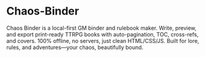 # Chaos-Binder
Chaos Binder is a local-first GM binder and rulebook maker. Write, preview, and export print-ready TTRPG books with auto-pagination, TOC, cross-refs, and covers. 100% offline, no servers, just clean HTML/CSS/JS. Built for lore, rules, and adventures—your chaos, beautifully bound.
